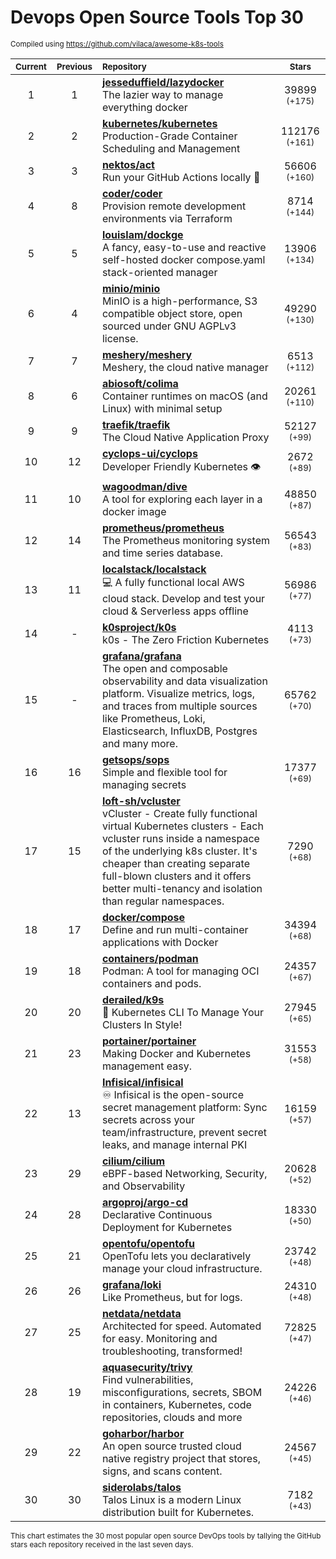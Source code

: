 # Devops Open Source Tools Top 30
<sup>Compiled using https://github.com/vilaca/awesome-k8s-tools</sup>
<div align="center">

|<sub>Current</sub>|<sub>Previous</sub>|<sub>Repository</sub>|<sub>Stars</sub>|
|:---:|:---:|:---|:---:|
|1|1|[**jesseduffield/lazydocker**](https://github.com/jesseduffield/lazydocker)<br/>The lazier way to manage everything docker|39899 <sup>(+175)</sup>|
|2|2|[**kubernetes/kubernetes**](https://github.com/kubernetes/kubernetes)<br/>Production-Grade Container Scheduling and Management|112176 <sup>(+161)</sup>|
|3|3|[**nektos/act**](https://github.com/nektos/act)<br/>Run your GitHub Actions locally 🚀|56606 <sup>(+160)</sup>|
|4|8|[**coder/coder**](https://github.com/coder/coder)<br/>Provision remote development environments via Terraform|8714 <sup>(+144)</sup>|
|5|5|[**louislam/dockge**](https://github.com/louislam/dockge)<br/>A fancy, easy-to-use and reactive self-hosted docker compose.yaml stack-oriented manager|13906 <sup>(+134)</sup>|
|6|4|[**minio/minio**](https://github.com/minio/minio)<br/>MinIO is a high-performance, S3 compatible object store, open sourced under GNU AGPLv3 license.|49290 <sup>(+130)</sup>|
|7|7|[**meshery/meshery**](https://github.com/meshery/meshery)<br/>Meshery, the cloud native manager|6513 <sup>(+112)</sup>|
|8|6|[**abiosoft/colima**](https://github.com/abiosoft/colima)<br/>Container runtimes on macOS (and Linux) with minimal setup|20261 <sup>(+110)</sup>|
|9|9|[**traefik/traefik**](https://github.com/traefik/traefik)<br/>The Cloud Native Application Proxy|52127 <sup>(+99)</sup>|
|10|12|[**cyclops-ui/cyclops**](https://github.com/cyclops-ui/cyclops)<br/>Developer Friendly Kubernetes 👁️|2672 <sup>(+89)</sup>|
|11|10|[**wagoodman/dive**](https://github.com/wagoodman/dive)<br/>A tool for exploring each layer in a docker image|48850 <sup>(+87)</sup>|
|12|14|[**prometheus/prometheus**](https://github.com/prometheus/prometheus)<br/>The Prometheus monitoring system and time series database.|56543 <sup>(+83)</sup>|
|13|11|[**localstack/localstack**](https://github.com/localstack/localstack)<br/>💻 A fully functional local AWS cloud stack. Develop and test your cloud & Serverless apps offline|56986 <sup>(+77)</sup>|
|14|-|[**k0sproject/k0s**](https://github.com/k0sproject/k0s)<br/>k0s - The Zero Friction Kubernetes|4113 <sup>(+73)</sup>|
|15|-|[**grafana/grafana**](https://github.com/grafana/grafana)<br/>The open and composable observability and data visualization platform. Visualize metrics, logs, and traces from multiple sources like Prometheus, Loki, Elasticsearch, InfluxDB, Postgres and many more. |65762 <sup>(+70)</sup>|
|16|16|[**getsops/sops**](https://github.com/getsops/sops)<br/>Simple and flexible tool for managing secrets|17377 <sup>(+69)</sup>|
|17|15|[**loft-sh/vcluster**](https://github.com/loft-sh/vcluster)<br/>vCluster - Create fully functional virtual Kubernetes clusters - Each vcluster runs inside a namespace of the underlying k8s cluster. It's cheaper than creating separate full-blown clusters and it offers better multi-tenancy and isolation than regular namespaces.|7290 <sup>(+68)</sup>|
|18|17|[**docker/compose**](https://github.com/docker/compose)<br/>Define and run multi-container applications with Docker|34394 <sup>(+68)</sup>|
|19|18|[**containers/podman**](https://github.com/containers/podman)<br/>Podman: A tool for managing OCI containers and pods.|24357 <sup>(+67)</sup>|
|20|20|[**derailed/k9s**](https://github.com/derailed/k9s)<br/>🐶 Kubernetes CLI To Manage Your Clusters In Style!|27945 <sup>(+65)</sup>|
|21|23|[**portainer/portainer**](https://github.com/portainer/portainer)<br/>Making Docker and Kubernetes management easy.|31553 <sup>(+58)</sup>|
|22|13|[**Infisical/infisical**](https://github.com/Infisical/infisical)<br/>♾ Infisical is the open-source secret management platform: Sync secrets across your team/infrastructure, prevent secret leaks, and manage internal PKI|16159 <sup>(+57)</sup>|
|23|29|[**cilium/cilium**](https://github.com/cilium/cilium)<br/>eBPF-based Networking, Security, and Observability|20628 <sup>(+52)</sup>|
|24|28|[**argoproj/argo-cd**](https://github.com/argoproj/argo-cd)<br/>Declarative Continuous Deployment for Kubernetes|18330 <sup>(+50)</sup>|
|25|21|[**opentofu/opentofu**](https://github.com/opentofu/opentofu)<br/>OpenTofu lets you declaratively manage your cloud infrastructure.|23742 <sup>(+48)</sup>|
|26|26|[**grafana/loki**](https://github.com/grafana/loki)<br/>Like Prometheus, but for logs.|24310 <sup>(+48)</sup>|
|27|25|[**netdata/netdata**](https://github.com/netdata/netdata)<br/>Architected for speed. Automated for easy. Monitoring and troubleshooting, transformed!|72825 <sup>(+47)</sup>|
|28|19|[**aquasecurity/trivy**](https://github.com/aquasecurity/trivy)<br/>Find vulnerabilities, misconfigurations, secrets, SBOM in containers, Kubernetes, code repositories, clouds and more|24226 <sup>(+46)</sup>|
|29|22|[**goharbor/harbor**](https://github.com/goharbor/harbor)<br/>An open source trusted cloud native registry project that stores, signs, and scans content.|24567 <sup>(+45)</sup>|
|30|30|[**siderolabs/talos**](https://github.com/siderolabs/talos)<br/>Talos Linux is a modern Linux distribution built for Kubernetes.|7182 <sup>(+43)</sup>|


</div>

<sub>This chart estimates the 30 most popular open source DevOps tools by tallying the GitHub stars each repository received in the last seven days.</sub>
